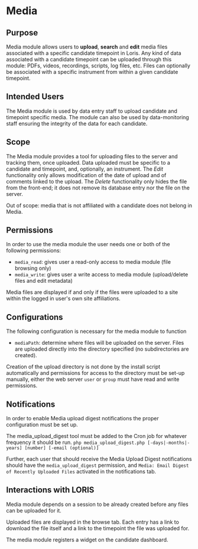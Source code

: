 # Media

## Purpose

Media module allows users to **upload**, **search** and **edit** media files 
associated with a specific candidate timepoint in Loris. Any kind of data 
associated with a candidate timepoint can be uploaded through this module: 
PDFs, videos, recordings, scripts, log files, etc. Files can optionally be 
associated with a specific instrument from within a given candidate timepoint.

## Intended Users

The Media module is used by data entry staff to upload candidate and timepoint 
specific media. The module can also be used by data-monitoring staff ensuring the 
integrity of the data for each candidate.

## Scope

The Media module provides a tool for uploading files to the server and tracking 
them, once uploaded. Data uploaded must be specific to a candidate and timepoint, 
and, optionally, an instrument. The *Edit* functionality only allows modification of 
the date of upload and of comments linked to the upload. The *Delete* functionality 
only hides the file from the front-end; it does not remove its database entry nor 
the file on the server.

Out of scope: media that is not affiliated with a candidate does not belong in Media.

## Permissions

In order to use the media module the user needs one or both of the following 
permissions:

- `media_read`: gives user a read-only access to media module 
(file browsing only)
- `media_write`: gives user a write access to media module 
(upload/delete files and edit metadata)

Media files are displayed if and only if the files were uploaded to a site within 
the logged in user's own site affiliations.

## Configurations

The following configuration is necessary for the media module to function

- `mediaPath`: determine where files will be uploaded on the server. Files are 
uploaded directly into the directory specified (no subdirectories are created). 

Creation of the upload directory is not done by the install script automatically and 
permissions for access to the directory must be set-up manually, either the web 
server `user` or `group` must have read and write permissions.

## Notifications

In order to enable Media upload digest notifications the proper configuration must be set up.

The media_upload_digest tool must be added to the Cron job for whatever frequency it should be run.
`php media_upload_digest.php [-days|-months|-years] [number] [-email (optional)]`

Further, each user that should receive the Media Upload Digest notifications should have the `media_upload_digest`
permission, and `Media: Email Digest of Recently Uploaded Files` activated in the notifications tab.

## Interactions with LORIS

Media module depends on a session to be already created before any files can be 
uploaded for it.

Uploaded files are displayed in the browse tab. Each entry has a link to download 
the file itself and a link to the timepoint the file was uploaded for.

The media module registers a widget on the candidate dashboard.
